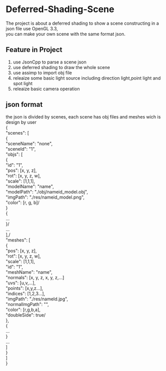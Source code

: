# Deferred-Shading-Scene
The project is about a deferred shading to show a scene constructing in a json file use OpenGL 3.3,<br>
you can make your own scene with the same format json.<br>
## Feature in Project
1. use JsonCpp to parse a scene json<br>
2. use deferred shading to draw the whole scene<br>
3. use assimp to import obj file<br>
4. releaize some basic light source including direction light,point light and spot light<br>
5. releaize basic camera operation<br>
## json format
the json is divided by scenes, each scene has obj files and meshes wich is design by user<br>
{<br>
    "scenes": [<br>
        {<br>
            "sceneName": "none",<br>
            "sceneId": "1",<br>
            "objs": [<br>
                {<br>
                    "id": "1",<br>
                    "pos": [x, y, z],<br>
                    "rot": [x, y, z, w],<br>
                    "scale": [1,1,1],<br>
                    "modelName": "name",<br>
                    "modelPath": "./obj/nameid_model.obj",<br>
                    "imgPath": "./res/nameid_model.png",<br>
                    "color": [r, g, b]/<br>
                }<br>
				{<br>
					...<br>
				}/<br>
				...<br>
            ],/<br>
            "meshes": [<br>
                {<br>
                    "pos": [x, y, z],<br>
                    "rot": [x, y, z, w],<br>
                    "scale": [1,1,1],<br>
                    "id": "1",<br>
                    "meshName": "name",<br>
                    "normals": [x, y, z, x, y, z,...]<br>
                    "uvs": [u,v,...],<br>
                    "points": [x,y,z...],<br>
                    "indices": [1,2,3...],<br>
                    "imgPath": "./res/nameId.jpg",<br>
                    "normalImgPath": "",<br>
                    "color": [r,g,b,a],<br>
                    "doubleSide": true/<br>
                },<br>
				{<br>
					...<br>
				}<br>
				...<br>
            ]<br>
        }<br>
    ]<br>
}<br>
